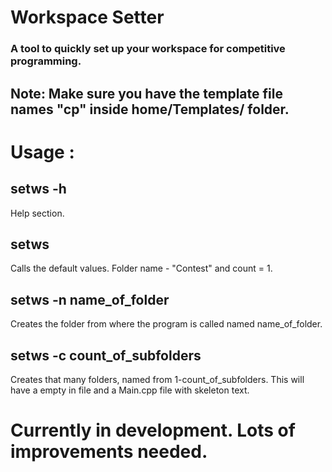 # Workspace Setter

### A tool to quickly set up your workspace for competitive programming.

## Note: Make sure you have the template file names "cp" inside home/Templates/ folder.

# Usage :

## __setws -h__
Help section.

## __setws__
Calls the default values. Folder name - "Contest" and count = 1.

## __setws -n name_of_folder__
Creates the folder from where the program is called named name_of_folder.

## __setws -c count_of_subfolders__
Creates that many folders, named from 1-count_of_subfolders.
This will have a empty in file and a Main.cpp file with skeleton text.

# Currently in development. Lots of improvements needed.